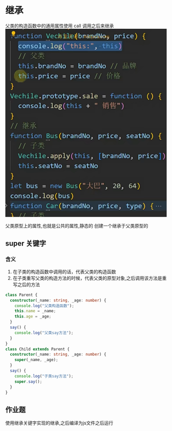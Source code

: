 # 继承

父类的构造函数中的通用属性使用 call 调用之后来继承
![alt text](image-1.png)

父类原型上的属性,也就是公共的属性,静态的
创建一个继承于父类原型的

## super 关键字

### 含义

1. 在子类的构造函数中调用的话，代表父类的构造函数
2. 在子类重写父类的构造方法的时候，代表父类的原型对象,之后调用该方法是重写之后的方法

```ts
class Parent {
  constructor(_name: string, _age: number) {
    console.log("父类构造函数");
    this.name = _name;
    this.age = _age;
  }
  say() {
    console.log("父类say方法");
  }
}
class Child extends Parent {
  constructor(_name: string, _age: number) {
    super(_name, _age);
  }
  say() {
    console.log("子类say方法");
    super.say();
  }
}
```

##

## 作业题
使用继承关键字实现的继承,之后编译为js文件之后运行